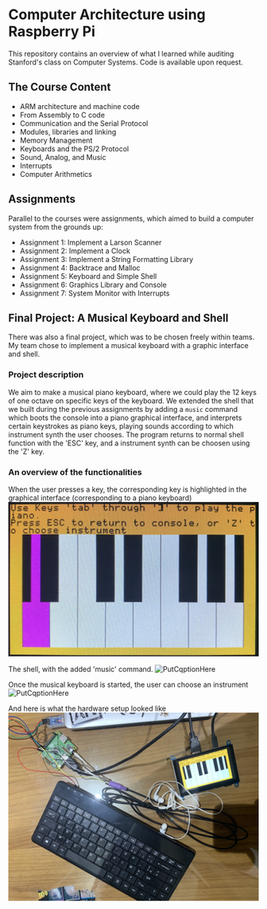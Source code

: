 # Computer Architecture using Raspberry Pi 

This repository contains an overview of what I learned while auditing Stanford's class on Computer Systems. Code is available upon request. 

## The Course Content 

- ARM architecture and machine code
- From Assembly to C code 
- Communication and the Serial Protocol 
- Modules, libraries and linking 
- Memory Management 
- Keyboards and the PS/2 Protocol 
- Sound, Analog, and Music 
- Interrupts 
- Computer Arithmetics 

## Assignments 

Parallel to the courses were assignments, which aimed to build a computer system from the grounds up: 
- Assignment 1: Implement a Larson Scanner
- Assignment 2: Implement a Clock 
- Assignment 3: Implement a String Formatting Library 
- Assignment 4: Backtrace and Malloc 
- Assignment 5: Keyboard and Simple Shell 
- Assignment 6: Graphics Library and Console 
- Assignment 7: System Monitor with Interrupts 

## Final Project: A Musical Keyboard and Shell 

There was also a final project, which was to be chosen freely within teams. My team chose to implement a musical keyboard with a graphic interface and shell. 

### Project description
We aim to make a musical piano keyboard, where we could play the 12 keys of one octave on specific keys of the keyboard. We extended the shell that we built during the previous assignments by adding a `music` command which boots the console into a piano graphical interface, and interprets certain keystrokes as piano keys, playing sounds according to which instrument synth the user chooses. The program returns to normal shell function with the 'ESC' key, and a instrument synth can be choosen using the 'Z' key.

### An overview of the functionalities

When the user presses a key, the corresponding key is highlighted in the graphical interface (corresponding to a piano keyboard)
![_PutCqptionHere_](Coloring_Key.jpeg)

The shell, with the added 'music' command.
![_PutCqptionHere_](Shell_Prompt.jpeg)

Once the musical keyboard is started, the user can choose an instrument 
![_PutCqptionHere_](Choosing_Instrument.jpeg)

And here is what the hardware setup looked like 
![_PutCqptionHere_](Hardware_Setup.jpeg)

